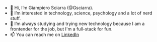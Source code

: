 - 👋 Hi, I’m Giampiero Sciarra (@Gsciarra).
- 👀 I’m interested in technology, science, psychology and a lot of nerd stuff.
- 🌱 I’m always studying and trying new technology because I am a frontender for the job, but I'm a full-stack for fun.
- 📫 You can reach me on [LinkedIn](https://www.linkedin.com/in/gsciarrawebdeveloper/)

<!---
Gsciarra/Gsciarra is a ✨ special ✨ repository because its `README.md` (this file) appears on your GitHub profile.
You can click the Preview link to take a look at your changes.
--->
